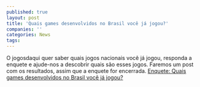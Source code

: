 ```yaml
---
published: true
layout: post
title: 'Quais games desenvolvidos no Brasil você já jogou?'
companies: ''
categories: News
tags: 
---
```

O jogosdaqui quer saber quais jogos nacionais você já jogou, responda a enquete e ajude-nos a descobrir quais são esses jogos.
Faremos um post com os resultados, assim que a enquete for encerrada.
<a href="http://goo.gl/ycVZU" target="_blank">Enquete: Quais games desenvolvidos no Brasil você já jogou?</a>

